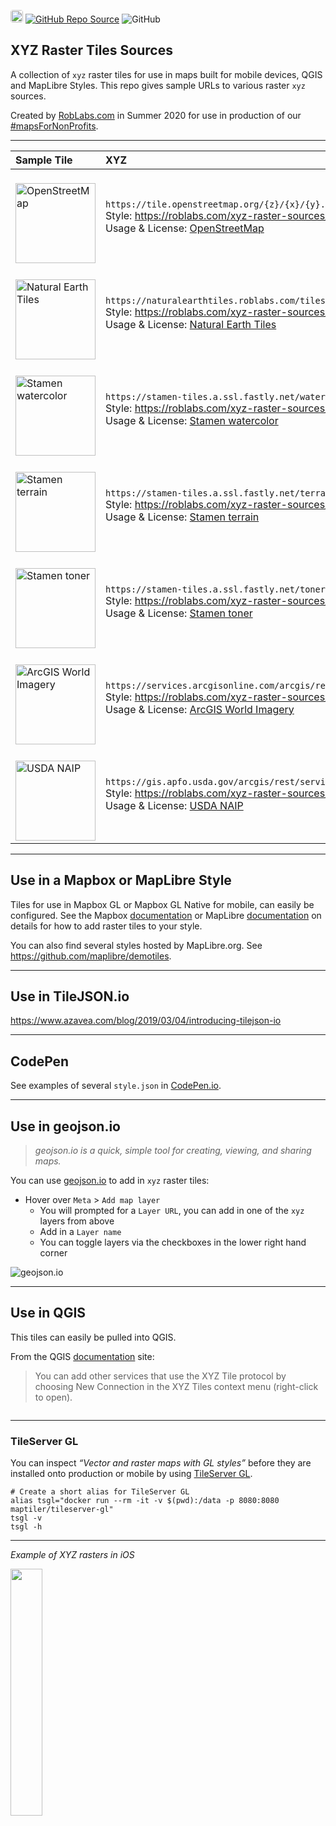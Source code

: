 <p><a href="https://roblabs.com"><img src="https://avatars.githubusercontent.com/u/118112" style="border-radius:4px" width="20" /></a>
<a href="https://github.com/roblabs/xyz-raster-sources"><img src="https://img.shields.io/github/stars/roblabs/xyz-raster-sources?label=Source&amp;style=social" alt="GitHub Repo Source" /></a>
<img src="https://img.shields.io/github/license/roblabs/xyz-raster-sources" alt="GitHub" /></p>

  <h2 id="xyz-raster-tiles-sources">XYZ Raster Tiles Sources</h2>

  <p>A collection of <code class="language-plaintext highlighter-rouge">xyz</code> raster tiles for use in maps built for mobile devices, QGIS and MapLibre Styles.  This repo gives sample URLs to various raster <code class="language-plaintext highlighter-rouge">xyz</code> sources.</p>

  <p>Created by <a href="https://roblabs.com">RobLabs.com</a> in Summer 2020 for use in production of our <a href="https://twitter.com/hashtag/mapsForNonProfits">#mapsForNonProfits</a>.</p>

  <hr />

  <table>
    <thead>
      <tr>
        <th style="text-align: left">Sample Tile <img width="150" /></th>
        <th style="text-align: left">XYZ <img width="200" /></th>
      </tr>
    </thead>
    <tbody>
      <tr>
        <td style="text-align: left"><br /><img width="128px" alt="OpenStreetMap" src="https://tile.openstreetmap.org/9/89/206.png" /></td>
        <td style="text-align: left"><code class="language-plaintext highlighter-rouge">https://tile.openstreetmap.org/{z}/{x}/{y}.png</code> <br /> Style:  <a href="https://roblabs.com/xyz-raster-sources/styles/openstreetmap.json" target="_blank">https://roblabs.com/xyz-raster-sources/styles/openstreetmap.json</a> <br /> Usage &amp; License: <a href="https://operations.osmfoundation.org/policies/tiles/" target="_blank">OpenStreetMap</a></td>
      </tr>
      <tr>
        <td style="text-align: left"><br /><img width="128px" alt="Natural Earth Tiles" src="https://naturalearthtiles.roblabs.com/tiles/natural_earth_2.raster/2/0/1.png" /></td>
        <td style="text-align: left"><code class="language-plaintext highlighter-rouge">https://naturalearthtiles.roblabs.com/tiles/natural_earth_cross_blended_hypso_shaded_relief.raster/{z}/{x}/{y}.png</code> <br /> Style:  <a href="https://roblabs.com/xyz-raster-sources/styles/naturalearthtiles.json" target="_blank">https://roblabs.com/xyz-raster-sources/styles/naturalearthtiles.json</a> <br /> Usage &amp; License: <a href="https://github.com/lukasmartinelli/naturalearthtiles#license" target="_blank">Natural Earth Tiles</a></td>
      </tr>
      <tr>
        <td style="text-align: left"><br /><img width="128px" alt="Stamen watercolor" src="https://stamen-tiles.a.ssl.fastly.net/watercolor/9/89/206.jpg" /></td>
        <td style="text-align: left"><code class="language-plaintext highlighter-rouge">https://stamen-tiles.a.ssl.fastly.net/watercolor/{z}/{x}/{y}.jpg</code> <br /> Style:  <a href="https://roblabs.com/xyz-raster-sources/styles/stamen-multi-rasters.json" target="_blank">https://roblabs.com/xyz-raster-sources/styles/stamen-multi-rasters.json</a> <br /> Usage &amp; License: <a href="http://maps.stamen.com/#watercolor/11/32.7134/-117.2059" target="_blank">Stamen watercolor</a></td>
      </tr>
      <tr>
        <td style="text-align: left"><br /><img width="128px" alt="Stamen terrain" src="https://stamen-tiles.a.ssl.fastly.net/terrain/9/89/206.jpg" /></td>
        <td style="text-align: left"><code class="language-plaintext highlighter-rouge">https://stamen-tiles.a.ssl.fastly.net/terrain/{z}/{x}/{y}.jpg</code> <br /> Style:  <a href="https://roblabs.com/xyz-raster-sources/styles/stamen-multi-rasters.json" target="_blank">https://roblabs.com/xyz-raster-sources/styles/stamen-multi-rasters.json</a> <br /> Usage &amp; License: <a href="http://maps.stamen.com/#terrain/11/32.7134/-117.2059" target="_blank">Stamen terrain</a></td>
      </tr>
      <tr>
        <td style="text-align: left"><br /><img width="128px" alt="Stamen toner" src="https://stamen-tiles.a.ssl.fastly.net/toner/9/89/206.png" /></td>
        <td style="text-align: left"><code class="language-plaintext highlighter-rouge">https://stamen-tiles.a.ssl.fastly.net/toner/{z}/{x}/{y}.png</code> <br /> Style:  <a href="https://roblabs.com/xyz-raster-sources/styles/stamen-multi-rasters.json" target="_blank">https://roblabs.com/xyz-raster-sources/styles/stamen-multi-rasters.json</a> <br /> Usage &amp; License: <a href="http://maps.stamen.com/#toner/11/32.7134/-117.2059" target="_blank">Stamen toner</a></td>
      </tr>
      <tr>
        <td style="text-align: left"><br /><img width="128px" alt="ArcGIS World Imagery" src="https://services.arcgisonline.com/arcgis/rest/services/World_Imagery/MapServer/tile/9/206/89" /></td>
        <td style="text-align: left"><code class="language-plaintext highlighter-rouge">https://services.arcgisonline.com/arcgis/rest/services/World_Imagery/MapServer/tile/{z}/{y}/{x}</code> <br /> Style:  <a href="https://roblabs.com/xyz-raster-sources/styles/arcgis-world-imagery.json" target="_blank">https://roblabs.com/xyz-raster-sources/styles/arcgis-world-imagery.json</a> <br /> Usage &amp; License: <a href="https://services.arcgisonline.com/ArcGIS/rest/services/World_Imagery/MapServer" target="_blank">ArcGIS World Imagery</a></td>
      </tr>
      <tr>
        <td style="text-align: left"><br /><img width="128px" alt="USDA NAIP" src="https://gis.apfo.usda.gov/arcgis/rest/services/NAIP/USDA_CONUS_PRIME/ImageServer/tile/9/206/89" /></td>
        <td style="text-align: left"><code class="language-plaintext highlighter-rouge">https://gis.apfo.usda.gov/arcgis/rest/services/NAIP/USDA_CONUS_PRIME/ImageServer/tile/{z}/{y}/{x}</code> <br /> Style:  <a href="https://roblabs.com/xyz-raster-sources/styles/usda-naip.json" target="_blank">https://roblabs.com/xyz-raster-sources/styles/usda-naip.json</a> <br /> Usage &amp; License: <a href="https://gis.apfo.usda.gov/arcgis/rest/services/NAIP/USDA_CONUS_PRIME/ImageServer" target="_blank">USDA NAIP</a></td>
      </tr>
    </tbody>
  </table>

  <hr />

  <h2 id="use-in-a-mapbox-or-maplibre-style">Use in a Mapbox or MapLibre Style</h2>

  <p>Tiles for use in Mapbox GL or Mapbox GL Native for mobile, can easily be configured.  See the Mapbox <a href="https://docs.mapbox.com/mapbox-gl-js/style-spec/sources/#raster">documentation</a> or MapLibre <a href="https://maplibre.org/maplibre-gl-js-docs/example/map-tiles/">documentation</a> on details for how to add raster tiles to your style.</p>

  <p>You can also find several styles hosted by MapLibre.org.  See <a href="https://github.com/maplibre/demotiles">https://github.com/maplibre/demotiles</a>.</p>

  <hr />

  <h2 id="use-in-tilejsonio">Use in TileJSON.io</h2>

  <p><a href="https://www.azavea.com/blog/2019/03/04/introducing-tilejson-io">https://www.azavea.com/blog/2019/03/04/introducing-tilejson-io</a></p>

  <hr />

  <h2 id="codepen">CodePen</h2>

  <p>See examples of several <code class="language-plaintext highlighter-rouge">style.json</code> in <a href="https://codepen.io/roblabs/pen/JjXXMLz">CodePen.io</a>.</p>

  <hr />

  <h2 id="use-in-geojsonio">Use in geojson.io</h2>

  <blockquote>
    <p><em>geojson.io is a quick, simple tool for creating, viewing, and sharing maps.</em></p>
  </blockquote>

  <p>You can use <a href="https://geojson.io">geojson.io</a> to add in <code class="language-plaintext highlighter-rouge">xyz</code> raster tiles:</p>

  <ul>
    <li>Hover over <code class="language-plaintext highlighter-rouge">Meta</code> &gt; <code class="language-plaintext highlighter-rouge">Add map layer</code>
      <ul>
        <li>You will prompted for a <code class="language-plaintext highlighter-rouge">Layer URL</code>, you can add in one of the <code class="language-plaintext highlighter-rouge">xyz</code> layers from above</li>
        <li>Add in a <code class="language-plaintext highlighter-rouge">Layer name</code></li>
        <li>You can toggle layers via the checkboxes in the lower right hand corner</li>
      </ul>
    </li>
  </ul>

  <p><img src="https://user-images.githubusercontent.com/118112/89742168-624ffb80-da4c-11ea-9a9f-8a8e6ce786b0.gif" alt="geojson.io" /></p>

  <hr />

  <h2 id="use-in-qgis">Use in QGIS</h2>

  <p>This tiles can easily be pulled into QGIS.</p>

  <p>From the QGIS <a href="https://docs.qgis.org/3.10/en/docs/user_manual/managing_data_source/opening_data.html#using-xyz-tile-services">documentation</a> site:</p>

  <blockquote>
    <p>You can add other services that use the XYZ Tile protocol by choosing New Connection in the XYZ Tiles context menu (right-click to open).</p>
  </blockquote>

  <p><img src="https://docs.qgis.org/3.10/en/_images/xyz_tiles_dialog_osm.png" alt="" /></p>

  <hr />

  <h3 id="tileserver-gl">TileServer GL</h3>

  <p>You can inspect <em>“Vector and raster maps with GL styles”</em> before they are installed onto production or  mobile by using <a href="https://maptiler-tileserver.readthedocs.io">TileServer GL</a>.</p>

  <div class="language-bash highlighter-rouge"><div class="highlight"><pre class="highlight"><code><span class="c"># Create a short alias for TileServer GL</span>
<span class="nb">alias </span><span class="nv">tsgl</span><span class="o">=</span><span class="s2">"docker run --rm -it -v </span><span class="si">$(</span><span class="nb">pwd</span><span class="si">)</span><span class="s2">:/data -p 8080:8080 maptiler/tileserver-gl"</span>
tsgl <span class="nt">-v</span>
tsgl <span class="nt">-h</span>
</code></pre></div>  </div>
  <hr />

  <p><em>Example of XYZ rasters in iOS</em></p>

  <p><img src="https://user-images.githubusercontent.com/118112/135372760-578dfe9a-4688-4fb1-a69f-58f05de34225.gif" width="31.8%" /></p>
